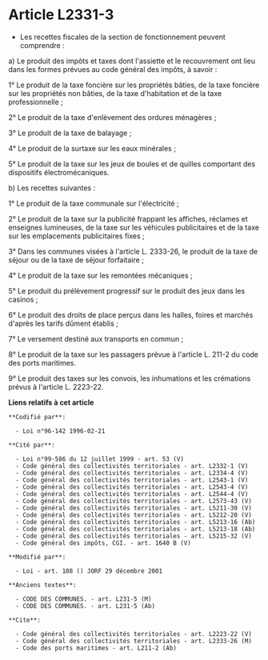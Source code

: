 # Article L2331-3

- Les recettes fiscales de la section de fonctionnement peuvent comprendre :

a) Le produit des impôts et taxes dont l'assiette et le recouvrement ont lieu dans les formes prévues au code général des
impôts, à savoir :

1° Le produit de la taxe foncière sur les propriétés bâties, de la taxe foncière sur les propriétés non bâties, de la taxe
d'habitation et de la taxe professionnelle ;

2° Le produit de la taxe d'enlèvement des ordures ménagères ;

3° Le produit de la taxe de balayage ;

4° Le produit de la surtaxe sur les eaux minérales ;

5° Le produit de la taxe sur les jeux de boules et de quilles comportant des dispositifs électromécaniques.

b) Les recettes suivantes :

1° Le produit de la taxe communale sur l'électricité ;

2° Le produit de la taxe sur la publicité frappant les affiches, réclames et enseignes lumineuses, de la taxe sur les
véhicules publicitaires et de la taxe sur les emplacements publicitaires fixes ;

3° Dans les communes visées à l'article L. 2333-26, le produit de la taxe de séjour ou de la taxe de séjour forfaitaire ;

4° Le produit de la taxe sur les remontées mécaniques ;

5° Le produit du prélèvement progressif sur le produit des jeux dans les casinos ;

6° Le produit des droits de place perçus dans les halles, foires et marchés d'après les tarifs dûment établis ;

7° Le versement destiné aux transports en commun ;

8° Le produit de la taxe sur les passagers prévue à l'article L. 211-2 du code des ports maritimes.

9° Le produit des taxes sur les convois, les inhumations et les crémations prévus à l'article L. 2223-22.

**Liens relatifs à cet article**

	**Codifié par**:

	  - Loi n°96-142 1996-02-21

	**Cité par**:

	  - Loi n°99-586 du 12 juillet 1999 - art. 53 (V)
	  - Code général des collectivités territoriales - art. L2332-1 (V)
	  - Code général des collectivités territoriales - art. L2334-4 (V)
	  - Code général des collectivités territoriales - art. L2543-1 (V)
	  - Code général des collectivités territoriales - art. L2543-4 (V)
	  - Code général des collectivités territoriales - art. L2544-4 (V)
	  - Code général des collectivités territoriales - art. L2573-43 (V)
	  - Code général des collectivités territoriales - art. L5211-30 (V)
	  - Code général des collectivités territoriales - art. L5212-20 (V)
	  - Code général des collectivités territoriales - art. L5213-16 (Ab)
	  - Code général des collectivités territoriales - art. L5213-18 (Ab)
	  - Code général des collectivités territoriales - art. L5215-32 (V)
	  - Code général des impôts, CGI. - art. 1640 B (V)

	**Modifié par**:

	  - Loi - art. 108 () JORF 29 décembre 2001

	**Anciens textes**:

	  - CODE DES COMMUNES. - art. L231-5 (M)
	  - CODE DES COMMUNES. - art. L231-5 (Ab)

	**Cite**:

	  - Code général des collectivités territoriales - art. L2223-22 (V)
	  - Code général des collectivités territoriales - art. L2333-26 (M)
	  - Code des ports maritimes - art. L211-2 (Ab)
